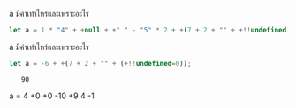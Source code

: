 a มีค่าเท่าไหร่และเพราะอะไร

```js
let a = 1 * "4" + +null + +" " - "5" * 2 + +(7 + 2 + "" + +!!undefined);
```

a มีค่าเท่าไหร่และเพราะอะไร

```js
let a = -6 + +(7 + 2 + "" + (+!!undefined=0));
```

       90



a = 4 +0 +0 -10 +9
4 -1
